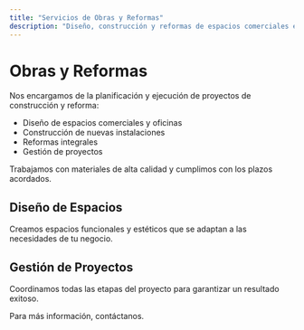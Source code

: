 ```yaml
---
title: "Servicios de Obras y Reformas"
description: "Diseño, construcción y reformas de espacios comerciales e industriales."
---
```


# Obras y Reformas

Nos encargamos de la planificación y ejecución de proyectos de construcción y reforma:

* Diseño de espacios comerciales y oficinas
* Construcción de nuevas instalaciones
* Reformas integrales
* Gestión de proyectos

Trabajamos con materiales de alta calidad y cumplimos con los plazos acordados.

## Diseño de Espacios

Creamos espacios funcionales y estéticos que se adaptan a las necesidades de tu negocio.

## Gestión de Proyectos

Coordinamos todas las etapas del proyecto para garantizar un resultado exitoso.

Para más información, contáctanos.